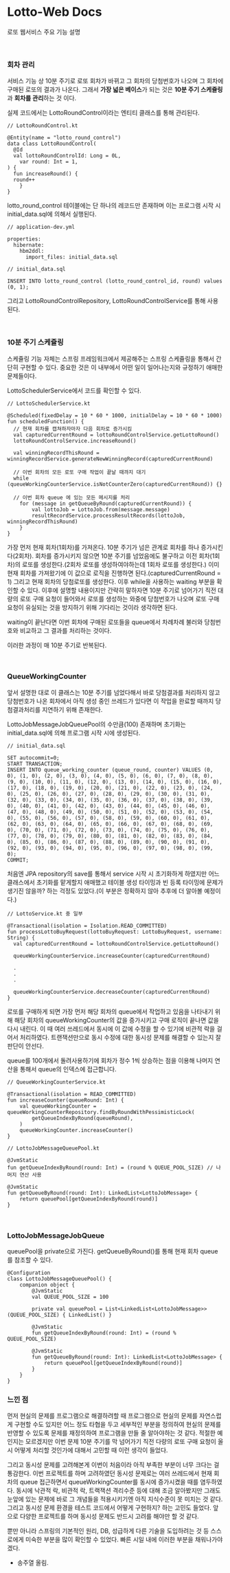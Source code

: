 
# Lotto-Web Docs

로또 웹서비스 주요 기능 설명

<br>

### 회차 관리

서비스 기능 상 10분 주기로 로또 회차가 바뀌고 그 회차의 당첨번호가 나오며 그 회차에 구매된 로또의 결과가 나온다.
그래서 **가장 넓은 베이스**가 되는 것은 **10분 주기 스케쥴링**과 **회차를 관리**하는 것 이다.

실제 코드에서는 LottoRoundControl이라는 엔티티 클래스를 통해 관리된다.  

```
// LottoRoundControl.kt

@Entity(name = "lotto_round_control")  
data class LottoRoundControl(  
  @Id  
  val lottoRoundControlId: Long = 0L,  
    var round: Int = 1,  
) {  
  fun increaseRound() {  
  round++  
    }  
}
```

lotto_round_control 테이블에는 단 하나의 레코드만 존재하며 이는 프로그램 시작 시 initial_data.sql에 의해서 실행된다.

```
// application-dev.yml

properties:  
  hibernate:  
    hbm2ddl:  
      import_files: initial_data.sql

// initial_data.sql

INSERT INTO lotto_round_control (lotto_round_control_id, round) values (0, 1);
```     

그리고 LottoRoundControlRepository, LottoRoundControlService를 통해 사용된다.

<br>

### 10분 주기 스케쥴링

스케쥴링 기능 자체는 스프링 프레임워크에서 제공해주는 스프링 스케쥴링을 통해서 간단히 구현할 수 있다.
중요한 것은 이 내부에서 어떤 일이 일어나는지와 규정하기 애매한 문제들이다.

LottoSchedulerService에서 코드를 확인할 수 있다.

```
// LottoSchedulerService.kt

@Scheduled(fixedDelay = 10 * 60 * 1000, initialDelay = 10 * 60 * 1000)  
fun scheduledFunction() {  
  // 현재 회차를 캡쳐하자마자 다음 회차로 증가시킴  
  val capturedCurrentRound = lottoRoundControlService.getLottoRound()  
  lottoRoundControlService.increaseRound()  
  
  val winningRecordThisRound = winningRecordService.generateNewWinningRecord(capturedCurrentRound)  
  
  // 이번 회차의 모든 로또 구매 작업이 끝날 때까지 대기  
  while (queueWorkingCounterService.isNotCounterZero(capturedCurrentRound)) {}  
  
  // 이번 회차 queue 에 있는 모든 메시지를 처리  
    for (message in getQueueByRound(capturedCurrentRound)) {  
	    val lottoJob = LottoJob.from(message.message)  
	    resultRecordService.processResultRecords(lottoJob, winningRecordThisRound)  
	}  
}
```

가장 먼저 현재 회차(1회차)를 가져온다.  10분 주기가 넘은 관계로 회차를 하나 증가시킨다(2회차). 회차를 증가시키지 않으면 10분 주기를 넘었음에도 불구하고 이전 회차(1회차)의 로또를 생성한다.(2회차 로또를 생성하여야하는데 1회차 로또를 생성한다.) 이미 현재 회차를 가져왔기에 이 값으로 로직을 진행하면 된다.(capturedCurrentRound = 1) 
그리고 현재 회차의 당첨로또를 생성한다.  이후 while을 사용하는 waiting 부분을 확인할 수 있다.  이후에 설명할 내용이지만 간략히 말하자면 10분 주기로 넘어가기 직전 대량의 로또 구매 요청이 들어와서 로또를 생성하는 와중에 당첨번호가 나오며 로또 구매 요청이 유실되는 것을 방지하기 위해 기다리는 것이라 생각하면 된다.

waiting이 끝난다면 이번 회차에 구매된 로또들을 queue에서 차례차례 불러와 당첨번호와 비교하고 그 결과를 처리하는 것이다.

이러한 과정이 매 10분 주기로 반복된다.

<br>

### QueueWorkingCounter

앞서 설명한 대로 이 클래스는 10분 주기를 넘었다해서 바로 당첨결과를 처리하지 않고 당첨번호가 나온 회차에서 아직 생성 중인 쓰레드가 있다면 이 작업을 완료할 때까지 당첨결과처리를 지연하기 위해 존재한다. 

LottoJobMessageJobQueuePool의 수만큼(100) 존재하며 초기화는 initial_data.sql에 의해 프로그램 시작 시에 생성된다.

```
// initial_data.sql

SET autocommit=0;  
START TRANSACTION;  
INSERT INTO queue_working_counter (queue_round, counter) VALUES (0, 0), (1, 0), (2, 0), (3, 0), (4, 0), (5, 0), (6, 0), (7, 0), (8, 0), (9, 0), (10, 0), (11, 0), (12, 0), (13, 0), (14, 0), (15, 0), (16, 0), (17, 0), (18, 0), (19, 0), (20, 0), (21, 0), (22, 0), (23, 0), (24, 0), (25, 0), (26, 0), (27, 0), (28, 0), (29, 0), (30, 0), (31, 0), (32, 0), (33, 0), (34, 0), (35, 0), (36, 0), (37, 0), (38, 0), (39, 0), (40, 0), (41, 0), (42, 0), (43, 0), (44, 0), (45, 0), (46, 0), (47, 0), (48, 0), (49, 0), (50, 0), (51, 0), (52, 0), (53, 0), (54, 0), (55, 0), (56, 0), (57, 0), (58, 0), (59, 0), (60, 0), (61, 0), (62, 0), (63, 0), (64, 0), (65, 0), (66, 0), (67, 0), (68, 0), (69, 0), (70, 0), (71, 0), (72, 0), (73, 0), (74, 0), (75, 0), (76, 0), (77, 0), (78, 0), (79, 0), (80, 0), (81, 0), (82, 0), (83, 0), (84, 0), (85, 0), (86, 0), (87, 0), (88, 0), (89, 0), (90, 0), (91, 0), (92, 0), (93, 0), (94, 0), (95, 0), (96, 0), (97, 0), (98, 0), (99, 0);  
COMMIT;
```

처음엔 JPA repository의 save를 통해서 service 시작 시 초기화하게 하였지만 어느 클래스에서 초기화를 맡게할지 애매했고 테이블 생성 타이밍과 빈 등록 타이밍에 문제가 생기진 않을까? 하는 걱정도 있었다.(이 부분은 정확하지 않아 추후에 더 알아볼 예정이다.)


```
// LottoService.kt 중 일부

@Transactional(isolation = Isolation.READ_COMMITTED)  
fun processLottoBuyRequest(lottoBuyRequest: LottoBuyRequest, username: String) {  
  val capturedCurrentRound = lottoRoundControlService.getLottoRound()  
    
  queueWorkingCounterService.increaseCounter(capturedCurrentRound)  
  
  .
  .
  .
    
  queueWorkingCounterService.decreaseCounter(capturedCurrentRound)  
}
```

로또를 구매하게 되면 가장 먼저 해당 회차의 queue에서 작업하고 있음을 나타내기 위해 해당 회차의 queueWorkingCounter의 값을 증가시키고 구매 로직이 끝나면 값을 다시 내린다. 
이 때 여러 쓰레드에서 동시에 이 값에 수정을 할 수 있기에 비관적 락을 걸어서 처리하였다. 트랜잭션만으로 동시 수정에 대한 동시성 문제를 해결할 수 있는지 잘 판단이 안선다.

queue를 100개에서 돌려사용하기에 회차가 정수 1씩 상승하는 점을 이용해 나머지 연산을 통해서 queue의 인덱스에 접근합니다. 

```
// QueueWorkingCounterService.kt

@Transactional(isolation = READ_COMMITTED)  
fun increaseCounter(queueRound: Int) {  
    val queueWorkingCounter = queueWorkingCounterRepository.findByRoundWithPessimisticLock(  
        getQueueIndexByRound(queueRound),  
    )  
    queueWorkingCounter.increaseCounter()  
}

// LottoJobMessageQueuePool.kt

@JvmStatic  
fun getQueueIndexByRound(round: Int) = (round % QUEUE_POOL_SIZE) // 나머지 연산 사용
  
@JvmStatic  
fun getQueueByRound(round: Int): LinkedList<LottoJobMessage> {  
    return queuePool[getQueueIndexByRound(round)]  
}
```


<br>

### LottoJobMessageJobQueue

queuePool을 private으로 가진다.  getQueueByRound()를 통해 현재 회차 queue를 참조할 수 있다.
```
@Configuration  
class LottoJobMessageQueuePool() {  
    companion object {  
        @JvmStatic  
	    val QUEUE_POOL_SIZE = 100  
  
	    private val queuePool = List<LinkedList<LottoJobMessage>>(QUEUE_POOL_SIZE) { LinkedList() }
  
	    @JvmStatic  
  	    fun getQueueIndexByRound(round: Int) = (round % QUEUE_POOL_SIZE)  
  
	    @JvmStatic  
	    fun getQueueByRound(round: Int): LinkedList<LottoJobMessage> {  
	        return queuePool[getQueueIndexByRound(round)]  
	    }  
	}  
}
```


### 느낀 점


먼저 현실의 문제를 프로그램으로 해결하려할 때 프로그램으로 현실의 문제를 자연스럽게 구현할 수도 있지만 어느 정도 타협을 두고 세부적인 부분을 정의하여 현실의 문제를 반영할 수 있도록 문제를 재정의하여 프로그램을 만들 줄 알아야하는 것 같다. 적절한 예인지는 모르겠지만 이번 문제 10분 주기를 막 넘어가기 직전 다량의 로또 구매 요청이 올 시 어떻게 처리할 것인가에 대해서 고민할 때 이런 생각이 들었다.

그리고 동시성 문제를 고려해본게 이번이 처음이라 아직 부족한 부분이 너무 크다는 걸 통감한다. 이번 프로젝트를 하며 고려하였던 동시성 문제로는 여러 쓰레드에서 현재 회차의 queue 접근하면서 queueWorkingCounter를 동시에 증가시켰을 때를 염두하였다. 동시에 낙관적 락, 비관적 락, 트랙잭션 격리수준 등에 대해 조금 알아봤지만 그래도 눈앞에 있는 문제에 바로 그 개념들을 적용시키기엔 아직 지식수준이 못 미치는 것 같다. 그리고 동시성 문제 환경을 테스트 코드에서 어떻게 구현하지? 하는 고민도 들었다. 앞으로 다양한 프로젝트를 하며 동시성 문제도 반드시 고려를 해야만 할 것 같다. 

뿐만 아니라 스프링의 기본적인 원리, DB, 성급하게 다른 기술을 도입하려는 것 등 스스로에게 미숙한 부분을 많이 확인할 수 있었다. 빠른 시일 내에 이러한 부분을 채워나가야겠다.


- 송주열 올림.